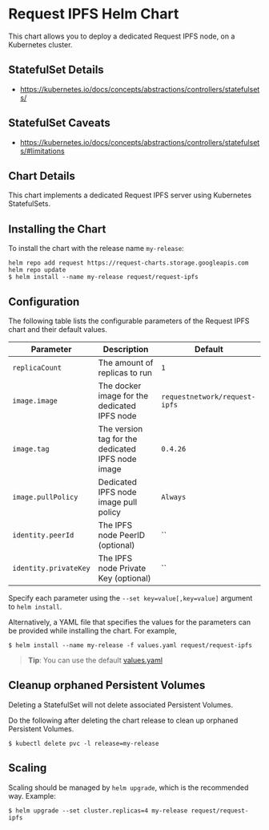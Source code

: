 # Request IPFS Helm Chart

This chart allows you to deploy a dedicated Request IPFS node, on a Kubernetes cluster.

## StatefulSet Details

- https://kubernetes.io/docs/concepts/abstractions/controllers/statefulsets/

## StatefulSet Caveats

- https://kubernetes.io/docs/concepts/abstractions/controllers/statefulsets/#limitations

## Chart Details

This chart implements a dedicated Request IPFS server using Kubernetes StatefulSets.

## Installing the Chart

To install the chart with the release name `my-release`:

```console
helm repo add request https://request-charts.storage.googleapis.com
helm repo update
$ helm install --name my-release request/request-ipfs
```

## Configuration

The following table lists the configurable parameters of the Request IPFS chart and their default values.

| Parameter             | Description                                       | Default                       |
| --------------------- | ------------------------------------------------- | ----------------------------- |
| `replicaCount`        | The amount of replicas to run                     | `1`                           |
| `image.image`         | The docker image for the dedicated IPFS node      | `requestnetwork/request-ipfs` |
| `image.tag`           | The version tag for the dedicated IPFS node image | `0.4.26`                      |
| `image.pullPolicy`    | Dedicated IPFS node image pull policy             | `Always`                      |
| `identity.peerId`     | The IPFS node PeerID (optional)                   | ``                            |
| `identity.privateKey` | The IPFS node Private Key (optional)              | ``                            |

Specify each parameter using the `--set key=value[,key=value]` argument to `helm install`.

Alternatively, a YAML file that specifies the values for the parameters can be provided while installing the chart. For example,

```console
$ helm install --name my-release -f values.yaml request/request-ipfs
```

> **Tip**: You can use the default [values.yaml](values.yaml)

## Cleanup orphaned Persistent Volumes

Deleting a StatefulSet will not delete associated Persistent Volumes.

Do the following after deleting the chart release to clean up orphaned Persistent Volumes.

```console
$ kubectl delete pvc -l release=my-release
```

## Scaling

Scaling should be managed by `helm upgrade`, which is the recommended way. Example:

```
$ helm upgrade --set cluster.replicas=4 my-release request/request-ipfs
```

